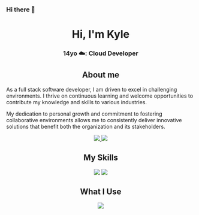 ### Hi there 👋

<!--
**kroutled/kroutled** is a ✨ _special_ ✨ repository because its `README.md` (this file) appears on your GitHub profile.

Here are some ideas to get you started:

- 🔭 I’m currently working on ...
- 🌱 I’m currently learning ...
- 👯 I’m looking to collaborate on ...
- 🤔 I’m looking for help with ...
- 💬 Ask me about ...
- 📫 How to reach me: ...
- 😄 Pronouns: ...
- ⚡ Fun fact: ...
-->


<h1 align=center>Hi, I'm Kyle</h1>
<h3 align=center>14yo  ☁️: Cloud Developer</h3>


<h2 align=center>About me</h2>
As a full stack software developer, I am driven to excel in challenging environments. I thrive on continuous learning and welcome opportunities to contribute my knowledge and skills to various industries. 

My dedication to personal growth and commitment to fostering collaborative environments allows me to consistently deliver innovative solutions that benefit both the organization and its stakeholders.

<p align="center">
  <a href="https://github.com/anantnrg/">
    <img src="https://github-readme-stats-sigma-five.vercel.app/api?username=anantnrg&theme=tokyonight&include_all_commits=true&count_private=true&show_icons=true&hide_border=true&border_radius=10">
  </a>
  <a href="https://github.com/anantnrg/">
    <img src="https://streak-stats.demolab.com?user=anantnrg&theme=tokyonight&hide_border=true&border_radius=10&date_format=M%20j%5B%2C%20Y%5D">
  </a>
</p>

<h2 align=center>My Skills</h2>
<p align="center">
  <img src="https://skillicons.dev/icons?i=c#,linux,python,html,css" />
  <img src="https://skillicons.dev/icons?i=ts,js,react,tauri,blender,figma&perline=14" />
</p>

<h2 align=center>What I Use</h2>
<p align="center">
  <img src="https://skillicons.dev/icons?i=linux,neovim,git,github,vscode" />
</p>

